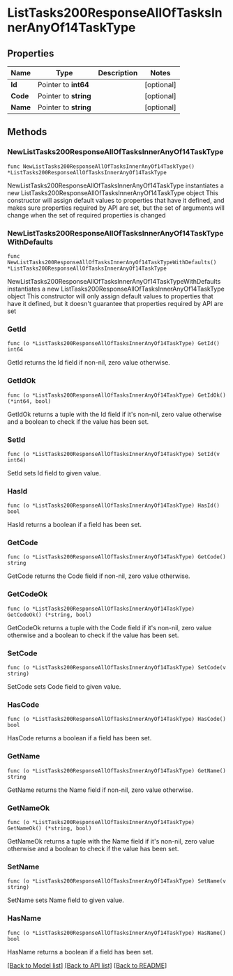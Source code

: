 # ListTasks200ResponseAllOfTasksInnerAnyOf14TaskType

## Properties

Name | Type | Description | Notes
------------ | ------------- | ------------- | -------------
**Id** | Pointer to **int64** |  | [optional] 
**Code** | Pointer to **string** |  | [optional] 
**Name** | Pointer to **string** |  | [optional] 

## Methods

### NewListTasks200ResponseAllOfTasksInnerAnyOf14TaskType

`func NewListTasks200ResponseAllOfTasksInnerAnyOf14TaskType() *ListTasks200ResponseAllOfTasksInnerAnyOf14TaskType`

NewListTasks200ResponseAllOfTasksInnerAnyOf14TaskType instantiates a new ListTasks200ResponseAllOfTasksInnerAnyOf14TaskType object
This constructor will assign default values to properties that have it defined,
and makes sure properties required by API are set, but the set of arguments
will change when the set of required properties is changed

### NewListTasks200ResponseAllOfTasksInnerAnyOf14TaskTypeWithDefaults

`func NewListTasks200ResponseAllOfTasksInnerAnyOf14TaskTypeWithDefaults() *ListTasks200ResponseAllOfTasksInnerAnyOf14TaskType`

NewListTasks200ResponseAllOfTasksInnerAnyOf14TaskTypeWithDefaults instantiates a new ListTasks200ResponseAllOfTasksInnerAnyOf14TaskType object
This constructor will only assign default values to properties that have it defined,
but it doesn't guarantee that properties required by API are set

### GetId

`func (o *ListTasks200ResponseAllOfTasksInnerAnyOf14TaskType) GetId() int64`

GetId returns the Id field if non-nil, zero value otherwise.

### GetIdOk

`func (o *ListTasks200ResponseAllOfTasksInnerAnyOf14TaskType) GetIdOk() (*int64, bool)`

GetIdOk returns a tuple with the Id field if it's non-nil, zero value otherwise
and a boolean to check if the value has been set.

### SetId

`func (o *ListTasks200ResponseAllOfTasksInnerAnyOf14TaskType) SetId(v int64)`

SetId sets Id field to given value.

### HasId

`func (o *ListTasks200ResponseAllOfTasksInnerAnyOf14TaskType) HasId() bool`

HasId returns a boolean if a field has been set.

### GetCode

`func (o *ListTasks200ResponseAllOfTasksInnerAnyOf14TaskType) GetCode() string`

GetCode returns the Code field if non-nil, zero value otherwise.

### GetCodeOk

`func (o *ListTasks200ResponseAllOfTasksInnerAnyOf14TaskType) GetCodeOk() (*string, bool)`

GetCodeOk returns a tuple with the Code field if it's non-nil, zero value otherwise
and a boolean to check if the value has been set.

### SetCode

`func (o *ListTasks200ResponseAllOfTasksInnerAnyOf14TaskType) SetCode(v string)`

SetCode sets Code field to given value.

### HasCode

`func (o *ListTasks200ResponseAllOfTasksInnerAnyOf14TaskType) HasCode() bool`

HasCode returns a boolean if a field has been set.

### GetName

`func (o *ListTasks200ResponseAllOfTasksInnerAnyOf14TaskType) GetName() string`

GetName returns the Name field if non-nil, zero value otherwise.

### GetNameOk

`func (o *ListTasks200ResponseAllOfTasksInnerAnyOf14TaskType) GetNameOk() (*string, bool)`

GetNameOk returns a tuple with the Name field if it's non-nil, zero value otherwise
and a boolean to check if the value has been set.

### SetName

`func (o *ListTasks200ResponseAllOfTasksInnerAnyOf14TaskType) SetName(v string)`

SetName sets Name field to given value.

### HasName

`func (o *ListTasks200ResponseAllOfTasksInnerAnyOf14TaskType) HasName() bool`

HasName returns a boolean if a field has been set.


[[Back to Model list]](../README.md#documentation-for-models) [[Back to API list]](../README.md#documentation-for-api-endpoints) [[Back to README]](../README.md)


